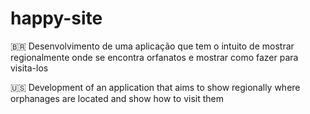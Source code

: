 # happy-site

🇧🇷 Desenvolvimento de uma aplicação que tem o intuito de mostrar regionalmente onde se encontra orfanatos e mostrar como fazer para visita-los

🇺🇸 Development of an application that aims to show regionally where orphanages are located and show how to visit them
